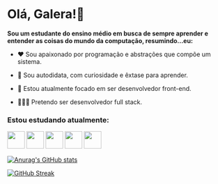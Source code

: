 # Olá, Galera!👋

**Sou um estudante do ensino médio em busca de sempre aprender e entender as coisas do mundo da computação, resumindo...eu:**

* ❤️ Sou apaixonado por programação e abstrações que compõe um sistema.

* 👀 Sou autodidata, com curiosidade e êxtase para aprender.

* 🎯 Estou atualmente focado em ser desenvolvedor front-end.

* 👨🏻‍💻 Pretendo ser desenvolvedor full stack.

### Estou estudando atualmente:
<img src='https://icongr.am/devicon/python-original.svg?size=128&color=currentColor' width='40' height='40'/> <img src='https://icongr.am/devicon/html5-original.svg?size=128&color=currentColor' width='40' height='40'/> <img src='https://icongr.am/devicon/css3-original.svg?size=128&color=currentColor' width='40' height='40'/> <img src='https://icongr.am/devicon/javascript-original.svg?size=117&color=currentColor' width='40' height='40'/> <img src='https://icongr.am/devicon/nodejs-original.svg?size=128&color=currentColor' width='40' height='40'/>

[![Anurag's GitHub stats](https://github-readme-stats.vercel.app/api?username=jonathassc&show_icons=true&theme=radical)](https://github.com/anuraghazra/github-readme-stats)

[![GitHub Streak](https://github-readme-streak-stats.herokuapp.com/?user=jonathassc&theme=radical)](https://git.io/streak-stats)
